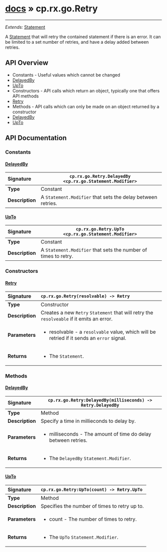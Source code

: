 # [docs](index.md) » cp.rx.go.Retry
---

_Extends:_ [Statement](cp.rx.go.Statement.md)

A [Statement](cp.rx.go.Statement.md) that will retry the contained statement if there is an error.
It can be limited to a set number of retries, and have a delay added between retries.

## API Overview
* Constants - Useful values which cannot be changed
 * [DelayedBy](#delayedby)
 * [UpTo](#upto)
* Constructors - API calls which return an object, typically one that offers API methods
 * [Retry](#retry)
* Methods - API calls which can only be made on an object returned by a constructor
 * [DelayedBy](#delayedby)
 * [UpTo](#upto)

## API Documentation

### Constants

#### [DelayedBy](#delayedby)
| <span style="float: left;">**Signature**</span> | <span style="float: left;">`cp.rx.go.Retry.DelayedBy <cp.rx.go.Statement.Modifier>` </span>                                                          |
| -----------------------------------------------------|---------------------------------------------------------------------------------------------------------|
| **Type**                                             | Constant |
| **Description**                                      | A `Statement.Modifier` that sets the delay between retries. |

#### [UpTo](#upto)
| <span style="float: left;">**Signature**</span> | <span style="float: left;">`cp.rx.go.Retry.UpTo <cp.rx.go.Statement.Modifier>` </span>                                                          |
| -----------------------------------------------------|---------------------------------------------------------------------------------------------------------|
| **Type**                                             | Constant |
| **Description**                                      | A `Statement.Modifier` that sets the number of times to retry. |

### Constructors

#### [Retry](#retry)
| <span style="float: left;">**Signature**</span> | <span style="float: left;">`cp.rx.go.Retry(resolvable) -> Retry` </span>                                                          |
| -----------------------------------------------------|---------------------------------------------------------------------------------------------------------|
| **Type**                                             | Constructor |
| **Description**                                      | Creates a new `Retry` `Statement` that will retry the `resolveable` if it emits an error. |
| **Parameters**                                       | <ul><li>resolvable  - a <code>resolvable</code> value, which will be retried if it sends an <code>error</code> signal.</li></ul> |
| **Returns**                                          | <ul><li>The <code>Statement</code>.</li></ul> |

### Methods

#### [DelayedBy](#delayedby)
| <span style="float: left;">**Signature**</span> | <span style="float: left;">`cp.rx.go.Retry:DelayedBy(milliseconds) -> Retry.DelayedBy` </span>                                                          |
| -----------------------------------------------------|---------------------------------------------------------------------------------------------------------|
| **Type**                                             | Method |
| **Description**                                      | Specify a time in millieconds to delay by. |
| **Parameters**                                       | <ul><li>milliseconds - The amount of time do delay between retries.</li></ul> |
| **Returns**                                          | <ul><li>The <code>DelayedBy</code> <code>Statement.Modifier</code>.</li></ul> |

#### [UpTo](#upto)
| <span style="float: left;">**Signature**</span> | <span style="float: left;">`cp.rx.go.Retry:UpTo(count) -> Retry.UpTo` </span>                                                          |
| -----------------------------------------------------|---------------------------------------------------------------------------------------------------------|
| **Type**                                             | Method |
| **Description**                                      | Specifies the number of times to retry up to. |
| **Parameters**                                       | <ul><li>count  - The number of times to retry.</li></ul> |
| **Returns**                                          | <ul><li>The <code>UpTo</code> <code>Statement.Modifier</code>.</li></ul> |

